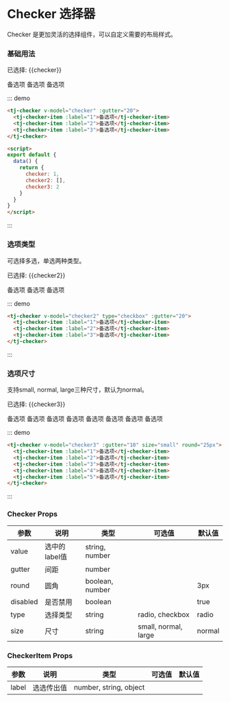 # Checker 选择器

Checker 是更加灵活的选择组件，可以自定义需要的布局样式。

### 基础用法
<div class="demo-block mt_15">
<p class="mb_10">已选择: {{checker}}</p>
<tj-checker v-model="checker" :gutter="20">
  <tj-checker-item :label="1">备选项</tj-checker-item>
  <tj-checker-item :label="2">备选项</tj-checker-item>
  <tj-checker-item :label="3">备选项</tj-checker-item>
</tj-checker>

<script>
export default {
  data() {
    return {
      checker: 1,
      checker2: [],
      checker3: 2
    }
  }
}
</script>
</div>

::: demo
```html
<tj-checker v-model="checker" :gutter="20">
  <tj-checker-item :label="1">备选项</tj-checker-item>
  <tj-checker-item :label="2">备选项</tj-checker-item>
  <tj-checker-item :label="3">备选项</tj-checker-item>
</tj-checker>

<script>
export default {
  data() {
    return {
      checker: 1,
      checker2: [],
      checker3: 2
    }
  }
}
</script>
```
:::

### 选项类型

可选择多选，单选两种类型。

<div class="demo-block">
  <p class="mb_10">已选择: {{checker2}}</p>
  <tj-checker v-model="checker2" type="checkbox" :gutter="20">
    <tj-checker-item :label="1">备选项</tj-checker-item>
    <tj-checker-item :label="2">备选项</tj-checker-item>
    <tj-checker-item :label="3">备选项</tj-checker-item>
  </tj-checker>
</div>

::: demo
```html
<tj-checker v-model="checker2" type="checkbox" :gutter="20">
  <tj-checker-item :label="1">备选项</tj-checker-item>
  <tj-checker-item :label="2">备选项</tj-checker-item>
  <tj-checker-item :label="3">备选项</tj-checker-item>
</tj-checker>
```
:::

### 选项尺寸

支持small, normal, large三种尺寸，默认为normal。

<div class="demo-block mt_15">
  <p class="mb_10">已选择: {{checker3}}</p>
  <tj-checker v-model="checker3" :gutter="10" size="small" round="25px">
    <tj-checker-item :label="1">备选项</tj-checker-item>
    <tj-checker-item :label="2">备选项</tj-checker-item>
    <tj-checker-item :label="3">备选项</tj-checker-item>
    <tj-checker-item :label="4">备选项</tj-checker-item>
    <tj-checker-item :label="5">备选项</tj-checker-item>
  </tj-checker>
  <tj-checker class="mt_10" v-model="checker3" :gutter="10" size="large" round="25px">
    <tj-checker-item :label="1">备选项</tj-checker-item>
    <tj-checker-item :label="2">备选项</tj-checker-item>
    <tj-checker-item :label="3">备选项</tj-checker-item>
  </tj-checker>
</div>

::: demo
```html
<tj-checker v-model="checker3" :gutter="10" size="small" round="25px">
  <tj-checker-item :label="1">备选项</tj-checker-item>
  <tj-checker-item :label="2">备选项</tj-checker-item>
  <tj-checker-item :label="3">备选项</tj-checker-item>
  <tj-checker-item :label="4">备选项</tj-checker-item>
  <tj-checker-item :label="5">备选项</tj-checker-item>
</tj-checker>
```
:::

### Checker Props
| 参数 | 说明 | 类型 | 可选值 | 默认值 |
| ----- | ----- | ----- | -----  | ----- |
| value | 选中的label值 | string, number | | |
| gutter | 间距 | number | | |
| round | 圆角 | boolean, number | | 3px |
| disabled | 是否禁用 | boolean | | true |
| type | 选择类型 | string | radio, checkbox | radio |
| size | 尺寸 | string | small, normal, large | normal |

### CheckerItem Props
| 参数 | 说明 | 类型 | 可选值 | 默认值 |
| ----- | ----- | ----- | -----  | ----- |
| label | 选选传出值 | number, string, object | | |